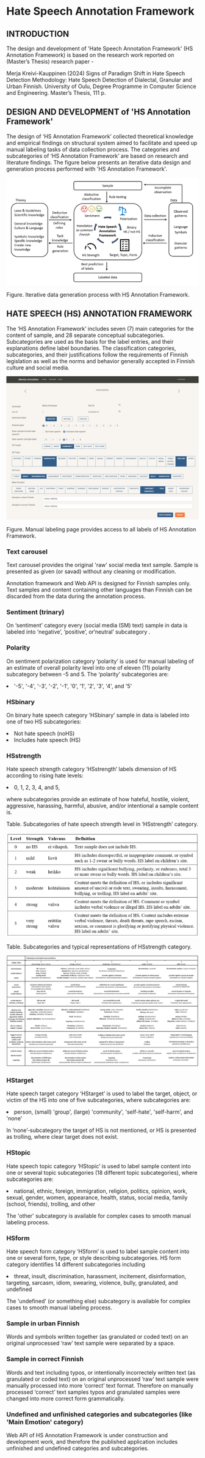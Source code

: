 # Hate Speech Annotation Framework

## INTRODUCTION 

The design and development of 'Hate Speech Annotation Framework' (HS Annotation Framework) 
is based on the research work reported on (Master’s Thesis) research paper - 

Merja Kreivi-Kauppinen (2024) Signs of Paradigm Shift in Hate Speech Detection Methodology: Hate Speech Detection of Dialectal, Granular and Urban Finnish. University of Oulu, Degree Programme in Computer Science and Engineering. Master’s Thesis, 111 p.


## DESIGN AND DEVELOPMENT of 'HS Annotation Framework' 

The design of ‘HS Annotation Framework’ collected theoretical knowledge and empirical findings 
on structural system aimed to facilitate and speed up manual labeling tasks of data collection process. The categories and subcategories of ‘HS Annotation Framework’ are based on research and literature findings. The figure below presents an iterative data design and generation process performed with 'HS Annotation Framework'.

![Alt text](hub/static/images/figure_data_generation_process.png)

Figure. Iterative data generation process with HS Annotation Framework.


## HATE SPEECH (HS) ANNOTATION FRAMEWORK 

The ‘HS Annotation Framework’ includes seven (7) main categories for the content of sample, and 28 separate conceptual subcategories. Subcategories are used as the basis for the label entries, and their explanations define label boundaries. The classification categories, subcategories, and their justifications follow the requirements of Finnish legislation as well as the norms and behavior generally accepted in Finnish culture and social media. 

![Alt text](hub/static/images/Merias_annotator_labeling_carousel_pic1.png)

Figure. Manual labeling page provides access to all labels of HS Annotation Framework.

### Text carousel

Text carousel provides the original 'raw' social media text sample. Sample is presented as given (or savad) without any cleaning or modification.

Annotation framework and Web API is designed for Finnish samples only. Text samples and content containing other languages than Finnish can be discarded from the data during the annotation process. 

### Sentiment (trinary) 
On ‘sentiment’ category every (social media (SM) text) sample in data is labeled into ‘negative’, ‘positive’, or‘neutral’ subcategory . 

### Polarity 
On sentiment polarization category ‘polarity’ is used for manual labeling of an estimate of overall polarity level into one of eleven (11) polarity subcategory between -5 and 5. The ‘polarity’ subcategories are: 

<li>   '-5', '-4', '-3', '-2', '-1', '0', '1', '2', '3', '4', and '5'

### HSbinary 
On binary hate speech category ‘HSbinary’ sample in data is labeled into one of two HS subcategories: 
<li>   Not hate speech (noHS)
<li>   Includes hate speech (HS)


### HSstrength 
Hate speech strength category ‘HSstrength’ labels dimension of HS according to rising hate levels: 
<li>    0, 1, 2, 3, 4, and 5, 

where subcategories provide an estimate of how hateful, hostile, violent, aggressive, harassing, harmful, abusive, and/or intentional a sample content is. 

Table. Subcategories of hate speech strength level in ‘HSstrength’ category.

![Alt text](hub/static/images/figure_table_subcategories_of_HSstrength_level.png)

Table. Subcategories and typical representations of HSstrength category.

![Alt text](hub/static/images/figure_table_subcategories_of_HSstrength_category.png)


### HStarget 
Hate speech target category ‘HStarget’ is used to label the target, object, or victim of the HS into one of five subcategories, where subcategories are: 
<li>   person, (small) 'group', (large) 'community', 'self-hate', 'self-harm', and 'none'

In ‘none’-subcategory the target of HS is not mentioned, or HS is presented as trolling, where clear target does not exist. 

### HStopic 
Hate speech topic category ‘HStopic’ is used to label sample content into one or several topic subcategories (18 different topic subcategories), where subcategories are: 

<li>   national, ethnic, foreign, immigration, religion, politics, opinion, work, sexual, gender, women, appearance, health, status, social media, family (school, friends), trolling, and other

The 'other' subcategory is available for complex cases to smooth manual labeling process.

### HSform 
Hate speech form category ‘HSform’ is used to label sample content into one or several form, type, or style describing subcategories. HS form category identifies 14 different subcategories including 

<li>   threat, insult, discrimination, harassment, incitement, disinformation, targeting, sarcasm, idiom, swearing, violence, bully, granulated, and undefined

The 'undefined' (or something else) subcategory is available for complex cases to smooth manual labeling process.


### Sample in urban Finnish

Words and symbols written together (as granulated or coded text) on an original unprocessed ‘raw’ text sample were separated by a space.


### Sample in correct Finnish

Words and text including typos, or intentionally incorrectely written text (as granulated or coded text) on an original unprocessed ‘raw’ text sample were manually processed into more ‘correct’ text format. Therefore on manually processed ‘correct’ text samples typos and granulated samples were changed into more correct form grammatically.


### Undefined and unfinished categories and subcategories (like 'Main Emotion' category)

Web API of HS Annotation Framework is under construction and development work, 
and therefore the published application includes unfinished and undefined categories and subcategories. 
